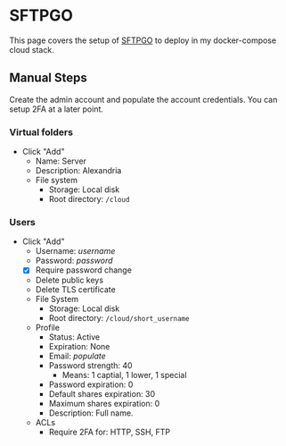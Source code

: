 # SFTPGO

This page covers the setup of [SFTPGO](https://sftpgo.com/) to deploy in my docker-compose cloud stack.

## Manual Steps

Create the admin account and populate the account credentials. You can setup 2FA at a later point.

### Virtual folders

- Click "Add"
  - Name: Server
  - Description: Alexandria
  - File system
    - Storage: Local disk
    - Root directory: `/cloud`

### Users

- Click "Add"
  - Username: *username*
  - Password: *password*
  - [X] Require password change
  - Delete public keys
  - Delete TLS certificate
  - File System
    - Storage: Local disk
    - Root directory: `/cloud/short_username`
  - Profile
    - Status: Active
    - Expiration: None
    - Email: *populate*
    - Password strength: 40
      - Means: 1 captial, 1 lower, 1 special
    - Password expiration: 0
    - Default shares expiration: 30
    - Maximum shares expiration: 0
    - Description: Full name.
  - ACLs
    - Require 2FA for: HTTP, SSH, FTP
